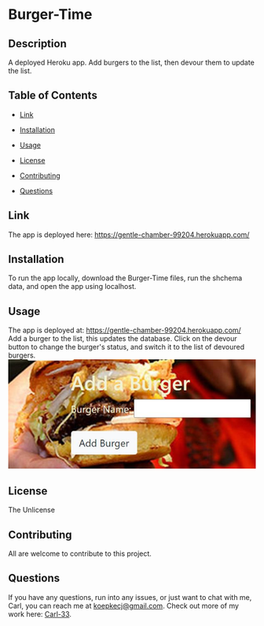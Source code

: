 # Burger-Time

  ## Description 
  A deployed Heroku app.  Add burgers to the list, then devour them to update the list.

  ## Table of Contents
  * [Link](#link)

  * [Installation](#installation)
  
  * [Usage](#usage)
  
  * [License](#license)
  
  * [Contributing](#contributing)
  
  * [Questions](#questions)

  ## Link
  The app is deployed here: https://gentle-chamber-99204.herokuapp.com/

  
  ## Installation
  To run the app locally, download the Burger-Time files, run the shchema data, and open the app using localhost.

  ## Usage 
  The app is deployed at: https://gentle-chamber-99204.herokuapp.com/ Add a burger to the list, this updates the database.  Click on the devour button to change the burger's status, and switch it to the list of devoured burgers.
   ![Image of Burger](./public/assets/img/Burger.jpg)

  ## License
  The Unlicense

  ## Contributing 

  All are welcome to contribute to this project.

  ## Questions

  If you have any questions, run into any issues, or just want to chat with me, Carl, you can reach me at koepkecj@gmail.com.  Check out more of my work here: [Carl-33](https://github.com/Carl-33/).